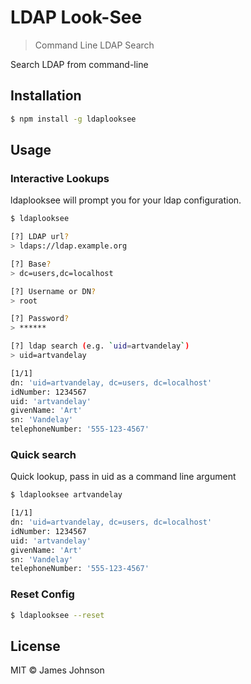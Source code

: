 # LDAP Look-See

> Command Line LDAP Search

Search LDAP from command-line

## Installation
```sh
$ npm install -g ldaplooksee
```

## Usage

### Interactive Lookups

ldaplooksee will prompt you for your ldap configuration.

```sh
$ ldaplooksee

[?] LDAP url?
> ldaps://ldap.example.org

[?] Base?
> dc=users,dc=localhost

[?] Username or DN?
> root

[?] Password?
> ******

[?] ldap search (e.g. `uid=artvandelay`)
> uid=artvandelay

[1/1]
dn: 'uid=artvandelay, dc=users, dc=localhost'
idNumber: 1234567
uid: 'artvandelay'
givenName: 'Art'
sn: 'Vandelay'
telephoneNumber: '555-123-4567'
```

### Quick search
Quick lookup, pass in uid as a command line argument

```sh
$ ldaplooksee artvandelay

[1/1]
dn: 'uid=artvandelay, dc=users, dc=localhost'
idNumber: 1234567
uid: 'artvandelay'
givenName: 'Art'
sn: 'Vandelay'
telephoneNumber: '555-123-4567'
```

### Reset Config
```sh
$ ldaplooksee --reset
```

## License

MIT © James Johnson

